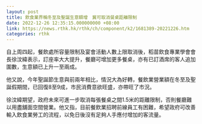 ```yaml
---
layout: post
title: 飲食業界稱冬至及聖誕生意額增　冀可取消餐桌距離限制
date: 2022-12-26 12:35:15.000000000 +08:00
link: https://news.rthk.hk/rthk/ch/component/k2/1681389-20221226.htm
categories: rthk
---
```


自上周四起，餐飲處所容量限制及宴會活動人數上限取消後，稻苗飲食專業學會會長徐汶緯表示，訂座率大大提升，餐廳可增加更多餐桌，亦有已訂酒席的客人追加圍數，生意額已上升一至兩成。

他又說，今年聖誕節生意與前兩年相比，情況大為好轉，餐飲業營業額在冬至及聖誕假期間，已回復8至9成，市民消費意欲旺盛，亦帶旺了市況。

徐汶緯期望，政府未來可進一步取消每張餐桌之間1.5米的距離限制，否則餐廳難以用盡舖面空間營業。他又指，目前餐飲業招聘前線員工有困難，希望政府可改善輸入飲食業勞工的流程，以免日後沒有足夠人手應付增加的客流量。
